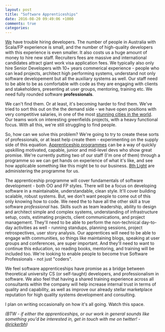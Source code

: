```yaml
---
layout: post
title: "Software Apprenticeships"
date: 2016-08-20 09:49:06 +1000
comments: true
categories: 
---
```

[We](http://simplemachines.com.au) have trouble hiring developers. The number of people in Australia with Scala/FP experience is small, and the number of high-quality developers with this experience is even smaller. It also costs us a huge amount of money to hire new staff. Recruiters fees are massive and international candidates attract giant work visa application fees. We typically also only hire Senior Developers with 10+ years commerical experience - people who can lead projects, architect high performing systems, understand not only software developement but all the auxiliary systems as well. Our staff need to be able to be as comfortable with code as they are engaging with clients and stakeholders, presenting at user groups, mentoring, training etc. We need fully rounded software **professionals**.

We can't find them. Or at least, it's becoming harder to find them. We've tried to sort this out on the the demand side - we have open positions with very competitive salaries, in one of the most [stunning cities in the world](https://www.flickr.com/search/?text=sydney%20australia). Our teams work on interesting greenfields projects, with a heavy functional focus. With all this, we're still struggling to find people.

So, how can we solve this problem? We're going to try to create these sorts of professionals, or at least help create them - experimenting on the supply side of this equation. [Apprenticeship programmes](https://blog.codinghorror.com/software-apprenticeship/) can be a way of quickly upskilling motivated, capable, junior and mid-level devs who show great promise. We're currently putting two of our staff (I'm one of them) through a programme so we can get hands on experience of what it's like, and see how applicable something like this might be to our business. [8th Light](https://8thlight.com/apprenticeship/) are administering the programme for us.

The apprenticeship programme will cover fundamentals of software development - both OO and FP styles. There will be a focus on developing software in a maintainable, understandable, clean style. It'll cover building scalable, robust systems. But, we don't want people to come out of this only knowing how to code. We need the to have all the other skill a true software _professional_ has. Skills such as team leadership, ability to design and architect simple and complex systems, understanding of infrastructure setup, costs, estimating projects, client communications, and project management. They'll need to be able to perform the non-technical day-to-day activities as well - running standups, planning sessions, project retrospectives, user story analysis. Our apprentices will need to be able to engage with communities, so things like maintaining blogs, speaking at user groups and conferences, are super important. And they'll need to want to continue this education, so reading books, mentoring, and training will be included too. We're looking to enable people to become true Software Professionals - not just "coders".

We feel software apprenticeships have promise as a bridge between theoretical university CS (or self-taught) developers, and professionalism in software. We also feel that having a shared training experience across all consultants within the company will help increase internal trust in terms of quality and capability, as well as improve our already stellar marketplace reputation for high quality systems development and consulting.

I plan on writing occasionally on how it's all going. Watch this space.

_(BTW - if either the apprenticeships, or our work in general sounds like something you'd be interested in, get in touch with me on twitter! - [@rickerbh](https://twitter.com/rickerbh))_
